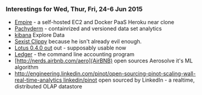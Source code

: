 ### Interestings for Wed, Thur, Fri, 24-6 Jun 2015

- [Empire](http://engineering.remind.com/introducing-empire) - a self-hosted EC2 and Docker PaaS Heroku near clone
- [Pachyderm](http://www.pachyderm.io/) - containrized and versioned data set analytics
- [kibana](https://www.elastic.co/products/kibana) Explore Data
- [Sexist Clippy](http://www.theverge.com/2015/6/25/8844365/microsoft-clippy-sexist-leering) because he isn't already evil enough.
- [Lotus 0.4.0 out](http://lotusrb.org/blog/2015/06/23/announcing-lotus-040.html) out - supposably usable now
- [Ledger](http://ledger-cli.org) - the command line accounting program
- [http://nerds.airbnb.com/aero](AirBNB) open sources Aerosolve it's ML algorithm
- [http://engineering.linkedin.com/pinot/open-sourcing-pinot-scaling-wall-real-time-analytics
   linkedin/pinot](Pinot) open sourced by LinkedIn - a realtime, distributed OLAP datastore
